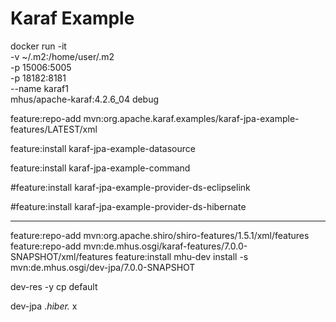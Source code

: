 

# Karaf Example

docker run -it \
 -v ~/.m2:/home/user/.m2\
 -p 15006:5005\
 -p 18182:8181\
 --name karaf1\
 mhus/apache-karaf:4.2.6_04 debug

feature:repo-add mvn:org.apache.karaf.examples/karaf-jpa-example-features/LATEST/xml

feature:install karaf-jpa-example-datasource

feature:install karaf-jpa-example-command

#feature:install karaf-jpa-example-provider-ds-eclipselink

#feature:install karaf-jpa-example-provider-ds-hibernate     

---


feature:repo-add mvn:org.apache.shiro/shiro-features/1.5.1/xml/features
feature:repo-add mvn:de.mhus.osgi/karaf-features/7.0.0-SNAPSHOT/xml/features
feature:install mhu-dev
install -s mvn:de.mhus.osgi/dev-jpa/7.0.0-SNAPSHOT

dev-res -y cp default



dev-jpa .*hiber.* x

